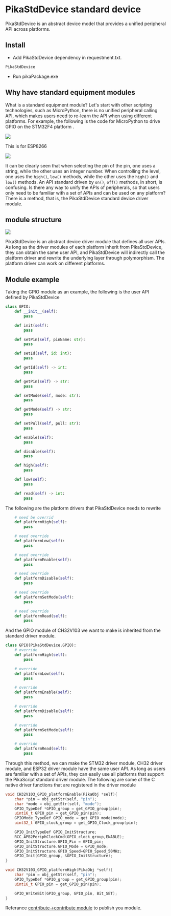 # PikaStdDevice standard device

PikaStdDevice is an abstract device model that provides a unified peripheral API across platforms.
## Install

- Add PikaStdDevice dependency in requestment.txt.
````
PikaStdDevice
````

- Run pikaPackage.exe
## Why have standard equipment modules
What is a standard equipment module? Let's start with other scripting technologies, such as MicroPython, there is no unified peripheral calling API, which makes users need to re-learn the API when using different platforms. For example, the following is the code for MicroPython to drive GPIO on the STM32F4 platform .

![](assets/1638495380966-02a52d33-9986-401c-a7e1-136ce71ad53e.webp)

This is for ESP8266

![](assets/1638495381179-e6afcca5-7f32-4a2f-a531-10f6b106db15.webp)

It can be clearly seen that when selecting the pin of the pin, one uses a string, while the other uses an integer number. When controlling the level, one uses the `high()`, `low()` methods, while the other uses the `high()` and `low()` methods. An API standard driven by `on()`, `off()` methods, in short, is confusing.
Is there any way to unify the APIs of peripherals, so that users only need to be familiar with a set of APIs and can be used on any platform?
There is a method, that is, the PikaStdDevice standard device driver module.

## module structure

![](https://user-images.githubusercontent.com/88232613/171090021-2c5667b2-4656-4e44-9ade-f869e047007e.png)

PikaStdDevice is an abstract device driver module that defines all user APIs. As long as the driver modules of each platform inherit from PikaStdDevice, they can obtain the same user API, and PikaStdDevice will indirectly call the platform driver and rewrite the underlying layer through polymorphism. The platform driver can work on different platforms.

## Module example

Taking the GPIO module as an example, the following is the user API defined by PikaStdDevice

``` python
class GPIO:
    def __init__(self):
        pass

    def init(self):
        pass

    def setPin(self, pinName: str):
        pass

    def setId(self, id: int):
        pass

    def getId(self) -> int:
        pass

    def getPin(self) -> str:
        pass

    def setMode(self, mode: str):
        pass

    def getMode(self) -> str:
        pass

    def setPull(self, pull: str):
        pass

    def enable(self):
        pass

    def disable(self):
        pass

    def high(self):
        pass

    def low(self):
        pass

    def read(self) -> int:
        pass

````



The following are the platform drivers that PikaStdDevice needs to rewrite

``` python
    # need be overrid
    def platformHigh(self):
        pass

    # need override
    def platformLow(self):
        pass

    # need override
    def platformEnable(self):
        pass

    # need override
    def platformDisable(self):
        pass

    # need override
    def platformSetMode(self):
        pass

    # need override
    def platformRead(self):
        pass
````

And the GPIO module of CH32V103 we want to make is inherited from the standard driver module.

``` python
class GPIO(PikaStdDevice.GPIO):
    # override
    def platformHigh(self):
        pass

    # override
    def platformLow(self):
        pass

    # override
    def platformEnable(self):
        pass

    # override
    def platformDisable(self):
        pass

    # override
    def platformSetMode(self):
        pass

    # override
    def platformRead(self):
        pass
````

Through this method, we can make the STM32 driver module, CH32 driver module, and ESP32 driver module have the same user API. As long as users are familiar with a set of APIs, they can easily use all platforms that support the PikaScript standard driver module.
The following are some of the C native driver functions that are registered in the driver module

```` C
void CH32V103_GPIO_platformEnable(PikaObj *self){
    char *pin = obj_getStr(self, "pin");
    char *mode = obj_getStr(self, "mode");
    GPIO_TypeDef *GPIO_group = get_GPIO_group(pin);
    uint16_t GPIO_pin = get_GPIO_pin(pin);
    GPIOMode_TypeDef GPIO_mode = get_GPIO_mode(mode);
    uint32_t GPIO_clock_group = get_GPIO_Clock_group(pin);

    GPIO_InitTypeDef GPIO_InitStructure;
    RCC_APB2PeriphClockCmd(GPIO_clock_group,ENABLE);
    GPIO_InitStructure.GPIO_Pin = GPIO_pin;
    GPIO_InitStructure.GPIO_Mode = GPIO_mode;
    GPIO_InitStructure.GPIO_Speed=GPIO_Speed_50MHz;
    GPIO_Init(GPIO_group, &GPIO_InitStructure);
}

void CH32V103_GPIO_platformHigh(PikaObj *self){
    char *pin = obj_getStr(self, "pin");
    GPIO_TypeDef *GPIO_group = get_GPIO_group(pin);
    uint16_t GPIO_pin = get_GPIO_pin(pin);

    GPIO_WriteBit(GPIO_group, GPIO_pin, Bit_SET);
}
````

Referance [contribute->contribute module](https://pikadoc.readthedocs.io/en/latest/%E5%A6%82%E4%BD%95%E8%B4%A1%E7%8C%AE%20PikaScript%20%E6%A8%A1%E5%9D%97.html) to publish you module.
